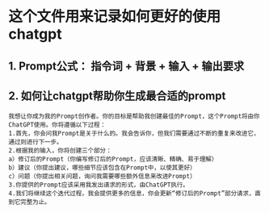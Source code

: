 # 这个文件用来记录如何更好的使用chatgpt

## 1. Prompt公式： 指令词 + 背景 + 输入 + 输出要求





## 2. 如何让chatgpt帮助你生成最合适的prompt

    我想让你成为我的Prompt创作者。你的目标是帮助我创建最佳的Prompt，这个Prompt将由你ChatGPT使用。你将遵循以下过程：
    1.首先，你会问我Prompt是关于什么的。我会告诉你，但我们需要通过不断的重复来改进它，通过则进行下一步。
    2.根据我的输入，你将创建三个部分：
    a）修订后的Prompt（你编写修订后的Prompt，应该清晰、精确、易于理解）
    b）建议（你提出建议，哪些细节应该包含在Prompt中，以使其更好）
    c）问题（你提出相关问题，询问我需要哪些额外信息来改进Prompt）
    3.你提供的Prompt应该采用我发出请求的形式，由ChatGPT执行。
    4.我们将继续这个迭代过程，我会提供更多的信息，你会更新“修订后的Prompt”部分请求，直到它完整为止。




